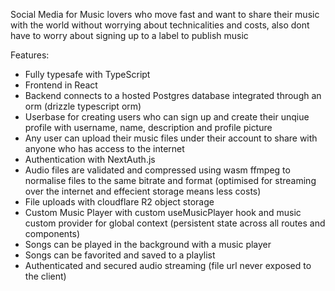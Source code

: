 Social Media for Music lovers who move fast and want to share their music with the world without worrying about technicalities and costs, also dont have to worry about signing up to a label to publish music

Features:
- Fully typesafe with TypeScript
- Frontend in React
- Backend connects to a hosted Postgres database integrated through an orm (drizzle typescript orm)
- Userbase for creating users who can sign up and create their unqiue profile with username, name, description and profile picture
- Any user can upload their music files under their account to share with anyone who has access to the internet
- Authentication with NextAuth.js
- Audio files are validated and compressed using wasm ffmpeg to normalise files to the same bitrate and format (optimised for streaming over the internet and effecient storage means less costs)
- File uploads with cloudflare R2 object storage
- Custom Music Player with custom useMusicPlayer hook and music custom provider for global context (persistent state across all routes and components)
- Songs can be played in the background with a music player
- Songs can be favorited and saved to a playlist
- Authenticated and secured audio streaming (file url never exposed to the client)